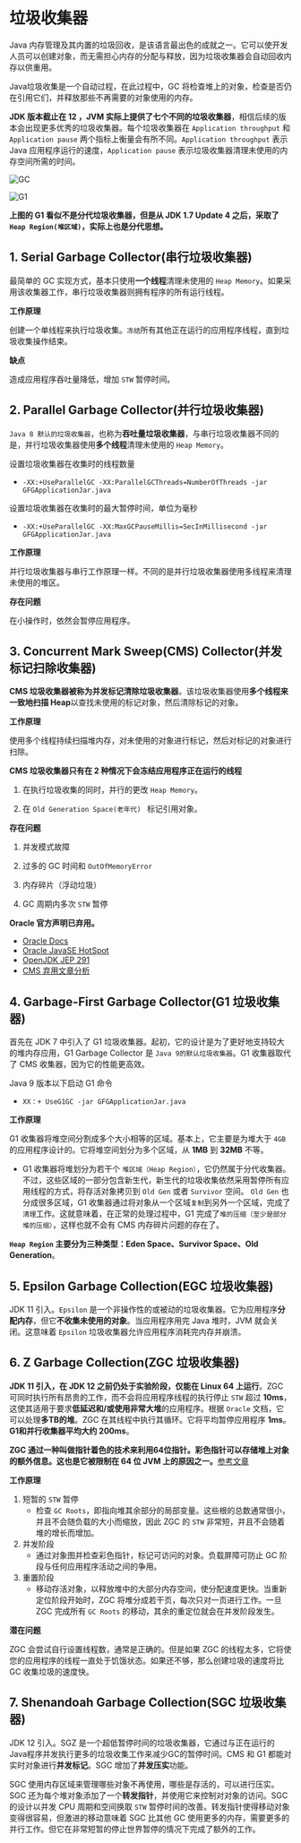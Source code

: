 # 垃圾收集器

Java 内存管理及其内置的垃圾回收，是该语言最出色的成就之一。它可以使开发人员可以创建对象，而无需担心内存的分配与释放，因为垃圾收集器会自动回收内存以供重用。

Java垃圾收集是一个自动过程，在此过程中，GC 将检查堆上的对象，检查是否仍在引用它们，并释放那些不再需要的对象使用的内存。

**JDK 版本截止在 12 ，JVM 实际上提供了七个不同的垃圾收集器**，相信后续的版本会出现更多优秀的垃圾收集器。每个垃圾收集器在 `Application throughput` 和 `Application pause` 两个指标上衡量会有所不同。`Application throughput`  表示 Java 应用程序运行的速度，`Application pause` 表示垃圾收集器清理未使用的内存空间所需的时间。

![GC](https://gitee.com/bonismo/notebook-img/raw/master/img/jvm/Java%20Garbage%20Collection.png)

![G1](https://gitee.com/bonismo/notebook-img/raw/master/img/jvm/G1.png)

**上图的 G1 看似不是分代垃圾收集器，但是从 JDK 1.7 Update 4 之后，采取了 `Heap Region(堆区域)`，实际上也是分代思想。**

## 1. Serial Garbage Collector(串行垃圾收集器)

最简单的 GC 实现方式，基本只使用**一个线程**清理未使用的 `Heap Memory`。如果采用该收集器工作，串行垃圾收集器则拥有程序的所有运行线程。

**工作原理**

创建一个单线程来执行垃圾收集。`冻结`所有其他正在运行的应用程序线程，直到垃圾收集操作结束。

**缺点**

造成应用程序吞吐量降低，增加 `STW` 暂停时间。

## 2. Parallel Garbage Collector(并行垃圾收集器)

`Java 8 默认的垃圾收集器`，也称为**吞吐量垃圾收集器**，与串行垃圾收集器不同的是，并行垃圾收集器使用**多个线程**清理未使用的 `Heap Memory`。

设置垃圾收集器在收集时的线程数量

-   `-XX:+UseParallelGC -XX:ParallelGCThreads=NumberOfThreads -jar GFGApplicationJar.java`

设置垃圾收集器在收集时的最大暂停时间，单位为毫秒

-   `-XX:+UseParallelGC -XX:MaxGCPauseMillis=SecInMillisecond -jar GFGApplicationJar.java`

**工作原理**

并行垃圾收集器与串行工作原理一样。不同的是并行垃圾收集器使用多线程来清理未使用的堆区。

**存在问题**

在小操作时，依然会暂停应用程序。

## 3. Concurrent Mark Sweep(CMS) Collector(并发标记扫除收集器)

**CMS 垃圾收集器被称为并发标记清除垃圾收集器**。该垃圾收集器使用**多个线程来一致地扫描 Heap**以查找未使用的标记对象，然后清除标记的对象。

**工作原理**

使用多个线程持续扫描堆内存，对未使用的对象进行标记，然后对标记的对象进行扫除。

**CMS 垃圾收集器只有在 2 种情况下会冻结应用程序正在运行的线程**

1.  在执行垃圾收集的同时，并行的更改 `Heap Memory`。

2.  在 `Old Generation Space(老年代) ` 标记引用对象。

**存在问题**

1.  并发模式故障

2.  过多的 GC 时间和 `OutOfMemoryError`

3.  内存碎片（浮动垃圾）

4.  GC 周期内多次 `STW` 暂停

**Oracle 官方声明已弃用。**

-   [Oracle Docs](https://docs.oracle.com/javase/8/docs/technotes/guides/vm/gctuning/cms.html)
-   [Oracle JavaSE HotSpot](https://docs.oracle.com/en/java/javase/11/gctuning/concurrent-mark-sweep-cms-collector.html#GUID-FF8150AC-73D9-4780-91DD-148E63FA1BFF)
-   [OpenJDK  JEP 291](https://openjdk.java.net/jeps/291)
-   [CMS 弃用文章分析](https://www.linkedin.com/pulse/jvm-why-cms-garbage-collector-deprecating-kunal-saxena)

## 4. Garbage-First Garbage Collector(G1 垃圾收集器)

首先在 JDK 7 中引入了 G1 垃圾收集器。起初，它的设计是为了更好地支持较大的堆内存应用，G1 Garbage Collector 是 `Java 9的默认垃圾收集器`。G1 收集器取代了 CMS 收集器，因为它的性能更高效。

Java 9 版本以下启动 G1 命令

-   `XX：+ UseG1GC -jar GFGApplicationJar.java`

**工作原理**

G1 收集器将堆空间分割成多个大小相等的区域。基本上，它主要是为堆大于 `4GB` 的应用程序设计的。它将堆空间划分为多个区域，从 **1MB** 到 **32MB** 不等。

-   G1 收集器将堆划分为若干个 `堆区域（Heap Region）`，它仍然属于分代收集器。不过，这些区域的一部分包含新生代，新生代的垃圾收集依然采用暂停所有应用线程的方式，将存活对象拷贝到 `Old Gen` 或者  `Survivor` 空间。 `Old Gen` 也分成很多区域，G1 收集器通过将对象从一个区域`复制`到另外一个区域，完成了`清理`工作。这就意味着，在正常的处理过程中，G1 完成了`堆的压缩（至少是部分堆的压缩）`，这样也就不会有 CMS 内存碎片问题的存在了。

**`Heap Region` 主要分为三种类型：Eden Space、Survivor Space、Old Generation**。


## 5. Epsilon Garbage Collection(EGC 垃圾收集器)

JDK 11 引入。`Epsilon` 是一个非操作性的或被动的垃圾收集器。它为应用程序**分配内存**，但它**不收集未使用的对象**。当应用程序用完 Java 堆时，JVM 就会关闭。这意味着 `Epsilon` 垃圾收集器允许应用程序消耗完内存并崩溃。

## 6. Z Garbage Collection(ZGC 垃圾收集器)

**JDK 11 引入，在 JDK 12 之前仍处于实验阶段，仅能在 Linux 64 上运行**。ZGC 可同时执行所有昂贵的工作，而不会将应用程序线程的执行停止 `STW` 超过 **10ms**，这使其适用于要求**低延迟和/或使用非常大堆**的应用程序。根据 `Oracle` 文档，它可以处理**多TB的堆**。ZGC 在其线程中执行其循环。它将平均暂停应用程序 **1ms**。**G1和并行收集器平均大约 200ms**。

**ZGC 通过一种叫做指针着色的技术来利用64位指针。彩色指针可以存储堆上对象的额外信息。这也是它被限制在 64 位 JVM 上的原因之一。**[参考文章](https://www.opsian.com/blog/javas-new-zgc-is-very-exciting/)

**工作原理**

1.  短暂的 `STW` 暂停
    -   检查 `GC Roots`，即指向堆其余部分的局部变量。这些根的总数通常很小，并且不会随负载的大小而缩放，因此 ZGC 的 `STW` 非常短，并且不会随着堆的增长而增加。
2.  并发阶段
    -   通过对象图并检查彩色指针，标记可访问的对象。负载屏障可防止 GC 阶段与任何应用程序活动之间的争用。
3.  重置阶段
    -   移动存活对象，以释放堆中的大部分内存空间，使分配速度更快。当重新定位阶段开始时，ZGC 将堆分成若干页，每次只对一页进行工作。一旦 ZGC 完成所有 `GC Roots` 的移动，其余的重定位就会在并发阶段发生。

**潜在问题**

ZGC 会尝试自行设置线程数，通常是正确的。但是如果 ZGC 的线程太多，它将使您的应用程序的线程一直处于饥饿状态。如果还不够，那么创建垃圾的速度将比 GC 收集垃圾的速度快。

## 7. Shenandoah Garbage Collection(SGC 垃圾收集器)

JDK 12 引入。SGZ 是一个超低暂停时间的垃圾收集器，它通过与正在运行的Java程序并发执行更多的垃圾收集工作来减少GC的暂停时间。CMS 和 G1 都能对实时对象进行**并发标记**。SGC 增加了**并发压实**功能。

SGC 使用内存区域来管理哪些对象不再使用，哪些是存活的，可以进行压实。SGC 还为每个堆对象添加了一个**转发指针**，并使用它来控制对对象的访问。SGC 的设计以并发 CPU 周期和空间换取 `STW` 暂停时间的改善。转发指针使得移动对象变得很容易，但激进的移动意味着 SGC 比其他 GC 使用更多的内存，需要更多的并行工作。但它在非常短暂的停止世界暂停的情况下完成了额外的工作。
